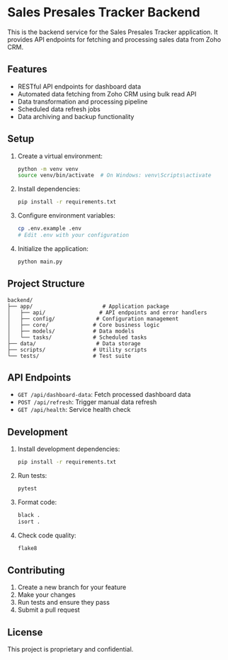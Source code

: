 # Sales Presales Tracker Backend

This is the backend service for the Sales Presales Tracker application. It provides API endpoints for fetching and processing sales data from Zoho CRM.

## Features

- RESTful API endpoints for dashboard data
- Automated data fetching from Zoho CRM using bulk read API
- Data transformation and processing pipeline
- Scheduled data refresh jobs
- Data archiving and backup functionality

## Setup

1. Create a virtual environment:
   ```bash
   python -m venv venv
   source venv/bin/activate  # On Windows: venv\Scripts\activate
   ```

2. Install dependencies:
   ```bash
   pip install -r requirements.txt
   ```

3. Configure environment variables:
   ```bash
   cp .env.example .env
   # Edit .env with your configuration
   ```

4. Initialize the application:
   ```bash
   python main.py
   ```

## Project Structure

```
backend/
├── app/                      # Application package
│   ├── api/                 # API endpoints and error handlers
│   ├── config/             # Configuration management
│   ├── core/              # Core business logic
│   ├── models/            # Data models
│   └── tasks/             # Scheduled tasks
├── data/                   # Data storage
├── scripts/               # Utility scripts
└── tests/                 # Test suite
```

## API Endpoints

- `GET /api/dashboard-data`: Fetch processed dashboard data
- `POST /api/refresh`: Trigger manual data refresh
- `GET /api/health`: Service health check

## Development

1. Install development dependencies:
   ```bash
   pip install -r requirements.txt
   ```

2. Run tests:
   ```bash
   pytest
   ```

3. Format code:
   ```bash
   black .
   isort .
   ```

4. Check code quality:
   ```bash
   flake8
   ```

## Contributing

1. Create a new branch for your feature
2. Make your changes
3. Run tests and ensure they pass
4. Submit a pull request

## License

This project is proprietary and confidential. 